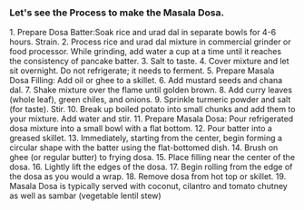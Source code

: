 <h3> Let's see the Process to make the Masala Dosa. </h3>
1.  Prepare Dosa Batter:Soak rice and urad dal in separate bowls for 4-6 hours. Strain.
2.  Process rice and urad dal mixture in commercial grinder or food processor. While grinding, add water a cup at a time until it reaches the consistency of pancake batter.
3.  Salt to taste.
4.  Cover mixture and let sit overnight. Do not refrigerate; it needs to ferment.
5.  Prepare Masala Dosa Filling: Add oil or ghee to a skillet.
6.  Add mustard seeds and chana dal.
7.  Shake mixture over the flame until golden brown.
8.  Add curry leaves (whole leaf), green chiles, and onions.
9.  Sprinkle turmeric powder and salt (for taste). Stir.
10.  Break up boiled potato into small chunks and add them to your mixture. Add water and stir.
11.  Prepare Masala Dosa: Pour refrigerated dosa mixture into a small bowl with a flat bottom.
12.  Pour batter into a greased skillet.
13.  Immediately, starting from the center, begin forming a circular shape with the batter using the flat-bottomed dish.
14.  Brush on ghee (or regular butter) to frying dosa.
15.  Place filling near the center of the dosa.
16.  Lightly lift the edges of the dosa.
17.  Begin rolling from the edge of the dosa as you would a wrap.
18.  Remove dosa from hot top or skillet.
19.  Masala Dosa is typically served with coconut, cilantro and tomato chutney as well as sambar (vegetable lentil stew)